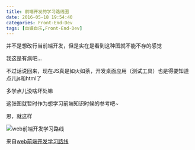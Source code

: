 ```yaml
---
title: 前端开发的学习路线图
date: 2016-05-18 19:54:40
categories: Front-End-Dev
tags: [自娱自乐,Front-End-Dev]
---
```


并不是想改行当前端开发，但是实在是看到这种图就不能不存的感觉

我这是有病吧...

不过话说回来，现在JS真是如火如荼，开发桌面应用（测试工具）也是得要知道点儿js和html了

多学点儿没啥坏处嘛

这张图就暂时作为想学习前端知识时候的参考吧~

恩，就这样

![web前端开发学习路线](http://img.caibaojian.com/uploads/2015/08/9358d109b3de9c829485ae026c81800a18d8435e.jpg)

来自[web前端开发学习路线](http://caibaojian.com/web-frontend-roads.html)